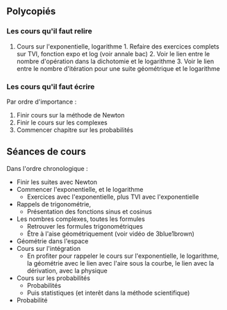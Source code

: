
## Polycopiés 

### Les cours qu'il faut relire 

  1. Cours sur l'exponentielle, logarithme
    1. Refaire des exercices complets sur TVI, fonction expo et log (voir annale
       bac)
    2. Voir le lien entre le nombre d'opération dans la dichotomie et le
       logarithme
    3. Voir le lien entre le nombre d'itération pour une suite géométrique et le
       logarithme

### Les cours qu'il faut écrire

Par ordre d'importance :

  1. Finir cours sur la méthode de Newton
  2. Finir le cours sur les complexes
  2. Commencer chapitre sur les probabilités


## Séances de cours

Dans l'ordre chronologique :

  - Finir les suites avec Newton 
  - Commencer l'exponentielle, et le logarithme
      - Exercices avec l'exponentielle, plus TVI avec l'exponentielle 
  - Rappels de trigonométrie,
      - Présentation des fonctions sinus et cosinus
  - Les nombres complexes, toutes les formules
      - Retrouver les formules trigonométriques
      - Être à l'aise géométriquement (voir vidéo de 3blue1brown)
  - Géométrie dans l'espace 
  - Cours sur l'intégration 
      - En profiter pour rappeler le cours sur l'exponentielle, le logarithme,
	  la géométrie avec le lien avec l'aire sous la courbe, le lien avec la
	  dérivation, avec la physique 
  - Cours sur les probabilités
      - Probabilités
      - Puis statistiques (et interêt dans la méthode scientifique)
  - Probabilité 
